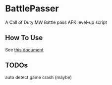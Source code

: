 # BattlePasser
A Call of Duty MW Battle pass AFK level-up script

## How To Use
See [this document](说明.txt)

## TODOs
auto detect game crash (maybe)